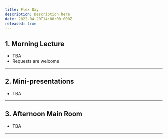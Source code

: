 ```yaml
---
title: Flex Day
description: Description here
date: 2022-04-20T14:00:00.000Z
released: true
---
```


## 1. Morning Lecture
- TBA
- Requests are welcome

---

## 2. Mini-presentations
- TBA

---

## 3. Afternoon Main Room
- TBA

---